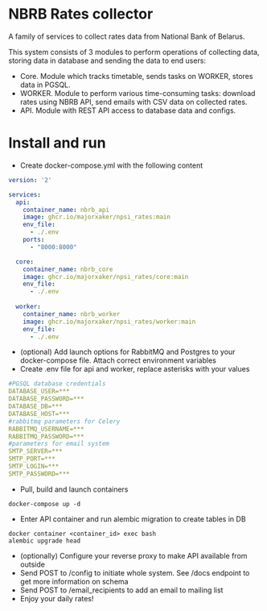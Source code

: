 # NBRB Rates collector

A family of services to collect rates data from National Bank of Belarus. 

This system consists of 3 modules to perform operations of collecting data, storing data in database and sending the data to end users:
- Core. Module which tracks timetable, sends tasks on WORKER, stores data in PGSQL.
- WORKER. Module to perform various time-consuming tasks: download rates using NBRB API, send emails with CSV data on collected rates.
- API. Module with REST API access to database data and configs.


# Install and run
- Create docker-compose.yml with the following content
```yaml
version: '2'

services: 
  api:
    container_name: nbrb_api
    image: ghcr.io/majorxaker/npsi_rates:main
    env_file:
      - ./.env
    ports:
      - "8000:8000"

  core:
    container_name: nbrb_core
    image: ghcr.io/majorxaker/npsi_rates/core:main
    env_file:
      - ./.env
  
  worker:
    container_name: nbrb_worker
    image: ghcr.io/majorxaker/npsi_rates/worker:main
    env_file:
      - ./.env
```
- (optional) Add launch options for RabbitMQ and Postgres to your docker-compose file. Attach correct environment variables
- Create .env file for api and worker, replace asterisks with your values
```yaml
#PGSQL database credentials
DATABASE_USER=***
DATABASE_PASSWORD=***
DATABASE_DB=***
DATABASE_HOST=***
#rabbitmq parameters for Celery
RABBITMQ_USERNAME=***
RABBITMQ_PASSWORD=***
#parameters for email system
SMTP_SERVER=***
SMTP_PORT=***
SMTP_LOGIN=***
SMTP_PASSWORD=***
```
- Pull, build and launch containers
```shell
docker-compose up -d
```
- Enter API container and run alembic migration to create tables in DB
```shell
docker container <container_id> exec bash
alembic upgrade head
 ```
- (optionally) Configure your reverse proxy to make API available from outside
- Send POST to /config to initiate whole system. See /docs endpoint to get more information on schema
- Send POST to /email_recipients to add an email to mailing list
- Enjoy your daily rates!